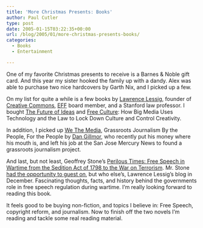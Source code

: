 ```yaml
---
title: 'More Christmas Presents: Books'
author: Paul Cutler
type: post
date: 2005-01-15T03:22:35+00:00
url: /blog/2005/01/more-christmas-presents-books/
categories:
  - Books
  - Entertainment

---
```

One of my favorite Christmas presents to receive is a Barnes & Noble gift card. And this year my sister hooked the family up with a dandy. Alex was able to purchase two nice hardcovers by Garth Nix, and I picked up a few.

On my list for quite a while is a few books by [Lawrence Lessig][1], founder of [Creative Commons][2], [EFF][3] board member, and a Stanford law professor. I bought [The Future of Ideas][4] and [Free Culture][5]: How Big Media Uses Technology and the Law to Lock Down Culture and Control Creativity.

In addition, I picked up [We The Media][6], Grassroots Journalism By the People, For the People by [Dan Gillmor][7], who recently put his money where his mouth is, and left his job at the San Jose Mercury News to found a grassroots journalism project.

And last, but not least, Geoffrey Stone&#8217;s [Perilous Times: Free Speech in Wartime from the Sedition Act of 1798 to the War on Terrorism][8]. Mr. Stone [had the opportunity to guest on][9], but who else&#8217;s, Lawrence Lessig&#8217;s blog in December. Fascinating thoughts, facts, and history behind the governments role in free speech regulation during wartime. I&#8217;m really looking forward to reading this book.

It feels good to be buying non-fiction, and topics I believe in: Free Speech, copyright reform, and journalism. Now to finish off the two novels I&#8217;m reading and tackle some real reading material.

 [1]: http://www.lessig.org/blog/
 [2]: http://www.creativecommons.org
 [3]: http://www.eff.org
 [4]: http://www.the-future-of-ideas.com/
 [5]: http://www.free-culture.cc
 [6]: http://wethemedia.oreilly.com/
 [7]: http://dangillmor.typepad.com/dan_gillmor_on_grassroots/
 [8]: http://search.barnesandnoble.com/booksearch/isbnInquiry.asp?userid=UG0QmiUAVL&isbn=0393058808&itm=3
 [9]: http://www.lessig.org/blog/archives/stone.shtml